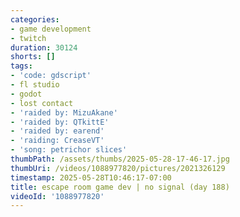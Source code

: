 ```yaml
---
categories:
- game development
- twitch
duration: 30124
shorts: []
tags:
- 'code: gdscript'
- fl studio
- godot
- lost contact
- 'raided by: MizuAkane'
- 'raided by: QTkittE'
- 'raided by: earend'
- 'raiding: CreaseVT'
- 'song: petrichor slices'
thumbPath: /assets/thumbs/2025-05-28-17-46-17.jpg
thumbUri: /videos/1088977820/pictures/2021326129
timestamp: 2025-05-28T10:46:17-07:00
title: escape room game dev | no signal (day 188)
videoId: '1088977820'
---
```

